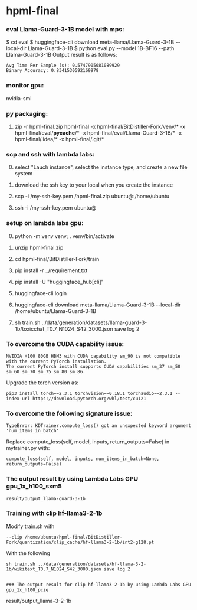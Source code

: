 # hpml-final

### eval Llama-Guard-3-1B model with mps:
$ cd eval
$ huggingface-cli download meta-llama/Llama-Guard-3-1B  --local-dir Llama-Guard-3-1B
$ python eval.py --model 1B-BF16 --path Llama-Guard-3-1B
Output result is as follows:
```
Avg Time Per Sample (s): 0.5747905081089929
Binary Accuracy: 0.8341530592169978
```

### monitor gpu:
nvidia-smi

### py packaging:
1) zip -r hpml-final.zip  hpml-final -x hpml-final/BitDistiller-Fork/venv/\* -x hpml-final/eval/__pycache__/\* -x hpml-final/eval/Llama-Guard-3-1B/\* -x hpml-final/.idea/\* -x hpml-final/.git/\*

### scp and ssh with lambda labs:
0) select "Lauch instance", select the instance type, and create a new file system <p>
1) download the ssh key to your local when you create the instance <p>
2) scp -i <path to pem>/my-ssh-key.pem <path to py package>/hpml-final.zip ubuntu@<gpu ip>:/home/ubuntu <p>
3) ssh -i <path to pem>/my-ssh-key.pem ubuntu@<gpu ip> <p>

### setup on lambda labs gpu:
0) python -m venv venv; . venv/bin/activate <p>
1) unzip hpml-final.zip <p>
2) cd hpml-final/BitDistiller-Fork/train <p>
3) pip install -r ../requirement.txt <p>
4) pip install -U "huggingface_hub[cli]" <p>
5) huggingface-cli login <p>
6) huggingface-cli download meta-llama/Llama-Guard-3-1B  --local-dir /home/ubuntu/Llama-Guard-3-1B <p>
7) sh train.sh ../data/generation/datasets/llama-guard-3-1b/toxicchat_T0.7_N1024_S42_3000.json save log 2 <p>

### To overcome the CUDA capability issue:
```
NVIDIA H100 80GB HBM3 with CUDA capability sm_90 is not compatible with the current PyTorch installation.
The current PyTorch install supports CUDA capabilities sm_37 sm_50 sm_60 sm_70 sm_75 sm_80 sm_86.
```
Upgrade the torch version as:
```
pip3 install torch==2.3.1 torchvision==0.18.1 torchaudio==2.3.1 --index-url https://download.pytorch.org/whl/test/cu121
```

### To overcome the following signature issue:
```
TypeError: KDTrainer.compute_loss() got an unexpected keyword argument 'num_items_in_batch'
```
Replace compute_loss(self, model, inputs, return_outputs=False) in mytrainer.py with:
```
compute_loss(self, model, inputs, num_items_in_batch=None, return_outputs=False)
```

### The output result by using Lambda Labs GPU gpu_1x_h100_sxm5
```
result/output_llama-guard-3-1b
```

### Training with clip hf-llama3-2-1b

Modify train.sh with
```
--clip /home/ubuntu/hpml-final/BitDistiller-Fork/quantization/clip_cache/hf-llama3-2-1b/int2-g128.pt
```

With the following 
```
sh train.sh ../data/generation/datasets/hf-llama-3-2-1b/wikitext_T0.7_N1024_S42_3000.json save log 2


### The output result for clip hf-llama3-2-1b by using Lambda Labs GPU gpu_1x_h100_pcie
```
result/output_llama-3-2-1b
```
